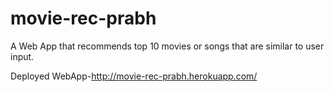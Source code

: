 # movie-rec-prabh
A Web App that recommends top 10 movies or songs that are similar to user input.

Deployed WebApp-http://movie-rec-prabh.herokuapp.com/
